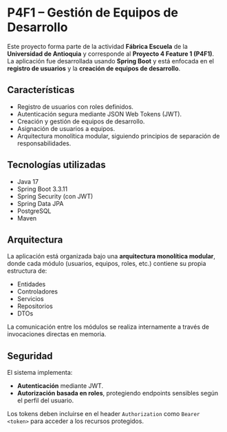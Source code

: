 # P4F1 – Gestión de Equipos de Desarrollo

Este proyecto forma parte de la actividad **Fábrica Escuela** de la **Universidad de Antioquia** y corresponde al **Proyecto 4 Feature 1 (P4F1)**.  
La aplicación fue desarrollada usando **Spring Boot** y está enfocada en el **registro de usuarios** y la **creación de equipos de desarrollo**.

## Características

- Registro de usuarios con roles definidos.
- Autenticación segura mediante JSON Web Tokens (JWT).
- Creación y gestión de equipos de desarrollo.
- Asignación de usuarios a equipos.
- Arquitectura monolítica modular, siguiendo principios de separación de responsabilidades.

## Tecnologías utilizadas

- Java 17
- Spring Boot 3.3.11
- Spring Security (con JWT)
- Spring Data JPA
- PostgreSQL
- Maven

## Arquitectura

La aplicación está organizada bajo una **arquitectura monolítica modular**, donde cada módulo (usuarios, equipos, roles, etc.) contiene su propia estructura de:

- Entidades
- Controladores
- Servicios
- Repositorios
- DTOs

La comunicación entre los módulos se realiza internamente a través de invocaciones directas en memoria.

## Seguridad

El sistema implementa:

- **Autenticación** mediante JWT.
- **Autorización basada en roles**, protegiendo endpoints sensibles según el perfil del usuario.

Los tokens deben incluirse en el header `Authorization` como `Bearer <token>` para acceder a los recursos protegidos.

